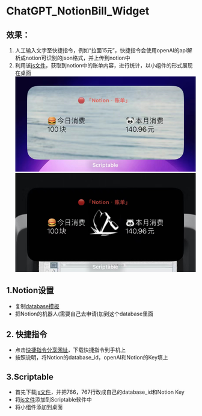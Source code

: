 # ChatGPT_NotionBill_Widget
## 效果：
  1. 人工输入文字至快捷指令，例如“拉面15元”，快捷指令会使用openAI的api解析成notion可识别的json格式，并上传到notion中
  2. 利用该[js文件](Notion记账.js)，获取到notion中的账单内容，进行统计，以小组件的形式展现在桌面
![效果图1](https://github.com/msk397/ChatGPT_NotionBill_Widget/blob/main/lightWidget.jpg "浅色模式下效果")
![效果图2](https://github.com/msk397/ChatGPT_NotionBill_Widget/blob/main/darkWidget.jpg "深色模式下效果")
## 1.Notion设置
* 复制[database模板](https://msk397.notion.site/e7080a3f84e4475b92d75599c4a5abdb?v=485d7cecb2db4b25b70758d5cceca2d8)
* 把Notion的机器人(需要自己去申请)加到这个database里面

## 2. 快捷指令
* 点击[快捷指令分享网址](https://www.icloud.com/shortcuts/521006ebdce3431d9539c4d5121c9c33)，下载快捷指令到手机上
* 按照说明，将Notion的database_id，openAI和Notion的Key填上

## 3.Scriptable
* 首先下载[js文件](Notion记账.js)，并把766，767行改成自己的database_id和Notion Key
* 将[js文件](Notion记账.js)添加到Scriptable软件中
* 将小组件添加到桌面
